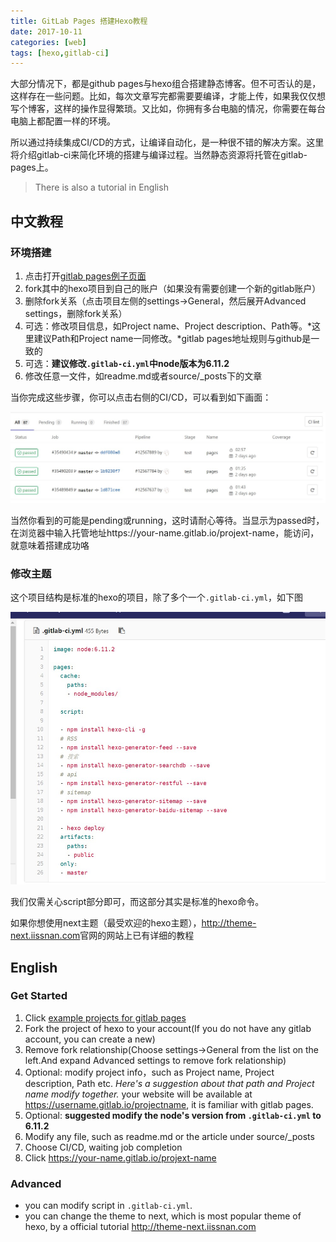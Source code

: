 ```yaml
---
title: GitLab Pages 搭建Hexo教程
date: 2017-10-11
categories: [web]
tags: [hexo,gitlab-ci]
---
```


大部分情况下，都是github pages与hexo组合搭建静态博客。但不可否认的是，这样存在一些问题。比如，每次文章写完都需要要编译，才能上传，如果我仅仅想写个博客，这样的操作显得繁琐。又比如，你拥有多台电脑的情况，你需要在每台电脑上都配置一样的环境。    

所以通过持续集成CI/CD的方式，让编译自动化，是一种很不错的解决方案。这里将介绍gitlab-ci来简化环境的搭建与编译过程。当然静态资源将托管在gitlab-pages上。   

> There is also a tutorial in English

<!-- more -->

## 中文教程

### 环境搭建

1. 点击打开[gitlab pages例子页面](https://gitlab.com/groups/pages)
2. fork其中的hexo项目到自己的账户（如果没有需要创建一个新的gitlab账户）
3. 删除fork关系（点击项目左侧的settings->General，然后展开Advanced settings，删除fork关系）
4. 可选：修改项目信息，如Project name、Project description、Path等。*这里建议Path和Project name一同修改。*gitlab pages地址规则与github是一致的  
5. 可选：**建议修改`.gitlab-ci.yml`中node版本为6.11.2**
6. 修改任意一文件，如readme.md或者source/_posts下的文章

当你完成这些步骤，你可以点击右侧的CI/CD，可以看到如下画面：  

![](https://raw.githubusercontent.com/JiangTJ/assets/master/img/others/ci-1.jpg)  

当然你看到的可能是pending或running，这时请耐心等待。当显示为passed时，在浏览器中输入托管地址https://your-name.gitlab.io/projext-name，能访问，就意味着搭建成功咯    

### 修改主题

这个项目结构是标准的hexo的项目，除了多个一个`.gitlab-ci.yml`，如下图   

![](https://raw.githubusercontent.com/JiangTJ/assets/master/img/others/ci-2.jpg)  

我们仅需关心script部分即可，而这部分其实是标准的hexo命令。   

如果你想使用next主题（最受欢迎的hexo主题），<http://theme-next.iissnan.com>官网的网站上已有详细的教程


## English

### Get Started

1. Click [example projects for gitlab pages](https://gitlab.com/groups/pages)
2. Fork the project of hexo to your account(If you do not have any gitlab account, you can create a new)
3. Remove fork relationship(Choose settings->General from the list on the left.And expand Advanced settings to remove fork relationship)
4. Optional: modify project info，such as Project name, Project description, Path etc. *Here's a suggestion about that path and Project name modify together.* your website will be available at https://username.gitlab.io/projectname, it is familiar with gitlab pages.
5. Optional: **suggested modify the node's version from `.gitlab-ci.yml` to 6.11.2**
6. Modify any file, such as readme.md or the article under source/_posts
7. Choose CI/CD, waiting job completion
8. Click https://your-name.gitlab.io/projext-name

### Advanced

- you can modify script in `.gitlab-ci.yml`.
- you can change the theme to next, which is most popular theme of hexo, by a official tutorial <http://theme-next.iissnan.com>
